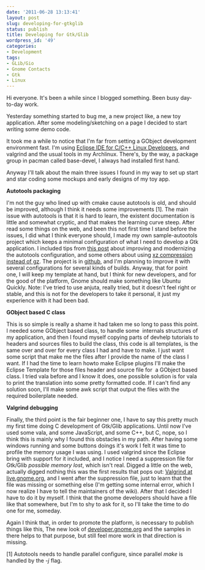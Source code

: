 ```yaml
---
date: '2011-06-28 13:13:41'
layout: post
slug: developing-for-gtkglib
status: publish
title: Developing for Gtk/Glib
wordpress_id: '49'
categories:
- Development
tags:
- GLib/Gio
- Gnome Contacts
- Gtk
- Linux
---
```


Hi everyone. It's been a while since I blogged something. Been busy day-to-day work.

Yesterday something started to bug me, a new project like, a new toy application. After some modeling/sketching on a page I decided to start writing some demo code.

It took me a while to notice that I'm far from setting a GObject development environment fast. I'm using [Eclipse IDE for C/C++ Linux Developers](http://www.eclipse.org/downloads/packages/eclipse-ide-cc-linux-developers-includes-incubating-components/indigor), and valgrind and the usual tools in my Archlinux. There's, by the way, a package group in pacman called base-devel, I always had installed first hand.

Anyway I'll talk about the main three issues I found in my way to set up start and star coding some mockups and early designs of my toy app.

**Autotools packaging**

I'm not the guy who lined up with cmake cause autotools is old, and should be improved, although I think it needs some improvements [1]. The main issue with autotools is that it is hard to learn, the existent documentation is little and somewhat cryptic, and that makes the learning curve steep. After read some things on the web, and been this not first time I stand before the issues, I did what I think everyone should, I made my own sample-autootols project which keeps a minimal configuration of what I need to develop a Gtk application. I included tips from [this post](http://blogs.gnome.org/jjardon/2010/01/25/modernize-your-autotools-build-system/) about improving and modernizing the autotools configuration, and some others about using [xz compression instead of gz](http://mail.gnome.org/archives/desktop-devel-list/2011-May/msg00599.html). The project is in [github](https://github.com/erick2red/autotools-sample), and I'm planning to improve it with several configurations for several kinds of builds. Anyway, that for point one, I will keep my template at hand, but I think for new developers, and for the good of the platform, Gnome should make something like Ubuntu Quickly. Note: I've tried to use anjuta, really tried, but it doesn't feel right or stable, and this is not for the developers to take it personal, it just my experience with it had been bad.

**GObject based C class**

This is so simple is really a shame it had taken me so long to pass this point. I needed some GObject based class, to handle some  internals structures of my application, and then I found myself copying parts of devhelp tutorials to headers and sources files to build the class, this code is all templates, is the same over and over for every class I had and have to make. I just want some script that make me the files after I provide the name of the class I want. If I had the time to learn howto make Eclipse plugins I'll make the Eclipse Template for those files header and source file for  a GObject based class. I tried vala before and I know it does, one possible solution is for vala to print the translation into some pretty formatted code. If I can't find any solution soon, I'll make some awk script that output the files with the required boilerplate needed.

**Valgrind debugging**

Finally, the third point is the fair beginner one, I have to say this pretty much my first time doing C development of Gtk/Glib applications. Until now I've used some vala, and some JavaScript, and some C++, but C, nope, so I think this is mainly why I found this obstacles in my path. After having some windows running and some buttons doings it's work I felt it was time to profile the memory usage I was using. I used valgrind since the Eclipse bring with support for it included, and I notice I need a suppression file for Gtk/Glib _possible memory lost_, which isn't real. Digged a little on the web, actually digged nothing this was the first results that pops out: [Valgrind at live.gnome.org](https://live.gnome.org/Valgrind), and I went after the suppression file, just to learn that the file was missing or something else (I'm getting some internal error, which I now realize I have to tell the maintainers of the wiki). After that I decided I have to do it by myself. I think that the gnome developers should have a file like that somewhere, but I'm to shy to ask for it, so I'll take the time to do one for me, someday.

Again I think that, in order to promote the platform, is necessary to publish things like this, The new look of [developer.gnome.org](http://developer.gnome.org/) and the samples in there helps to that purpose, but still feel more work in that direction is missing.

[1] Autotools needs to handle parallel configure, since parallel _make_ is handled by the _-j_ flag.
